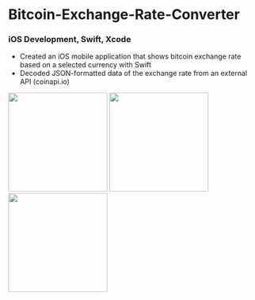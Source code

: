 # Bitcoin-Exchange-Rate-Converter


### iOS Development, Swift, Xcode

- Created an iOS mobile application that shows bitcoin exchange rate based on a selected currency with Swift
- Decoded JSON-formatted data of the exchange rate from an external API (coinapi.io)

<p float="left">
  <img src="https://user-images.githubusercontent.com/52183257/180633706-d87c2271-894a-4083-9bd3-3be7b9caec25.png" width="200">
  <img src="https://user-images.githubusercontent.com/52183257/180633712-e7585cbc-6652-426a-85b3-4292971ce150.png" width="200">
  <img src="https://user-images.githubusercontent.com/52183257/180633717-f6303b0c-67f5-4cd1-bf91-c43d326ebadb.png" width="200">
</p>
